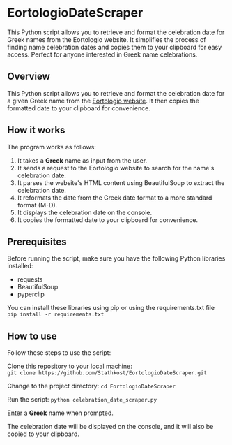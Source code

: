 # EortologioDateScraper

This Python script allows you to retrieve and format the celebration date for Greek names from the Eortologio website. It simplifies the process of finding name celebration dates and copies them to your clipboard for easy access. Perfect for anyone interested in Greek name celebrations.

## Overview

This Python script allows you to retrieve and format the celebration date for a given Greek name from the [Eortologio website](https://www.eortologio.net/). It then copies the formatted date to your clipboard for convenience.

## How it works

The program works as follows:

1. It takes a **Greek** name as input from the user.
2. It sends a request to the Eortologio website to search for the name's celebration date.
3. It parses the website's HTML content using BeautifulSoup to extract the celebration date.
4. It reformats the date from the Greek date format to a more standard format (M-D).
5. It displays the celebration date on the console.
6. It copies the formatted date to your clipboard for convenience.

## Prerequisites

Before running the script, make sure you have the following Python libraries installed:

- requests
- BeautifulSoup
- pyperclip

You can install these libraries using pip or using the requirements.txt file   
```pip install -r requirements.txt```

## How to use 

Follow these steps to use the script:

Clone this repository to your local machine:   
```git clone https://github.com/Stathkost/EortologioDateScraper.git```

Change to the project directory: ```cd EortologioDateScraper```

Run the script: ```python celebration_date_scraper.py```

Enter a **Greek** name when prompted.

The celebration date will be displayed on the console, and it will also be copied to your clipboard.
